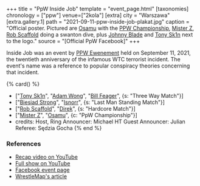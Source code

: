 +++
title = "PpW Inside Job"
template = "event_page.html"
[taxonomies]
chronology = ["ppw"]
venue=["2kola"]
[extra]
city = "Warszawa"
[extra.gallery.1]
path = "2021-09-11-ppw-inside-job-plakat.jpg"
caption = "Official poster. Pictured are [Osamu](@/w/osamu.md) with the [PPW Championship](@/c/ppw-championship.md), [Mister Z](@/w/mister-z.md), [Rob Scaffold](@/w/rob-scaffold.md) doing a swanton dive, plus [Johnny Blade](@/w/johnny-blade.md) and [Tony Sk1n](@/w/tony-sk1n.md) next to the logo."
source = "[Official PpW Facebook]"
+++

Inside Job was an event by [PPW Ewenement](@/o/ppw.md) held on September 11, 2021, the twentieth anniversary of the infamous WTC terrorist incident. The event's name was a reference to popular conspiracy theories concerning that incident.

{% card() %}
- ["[Tony Sk1n](@/w/tony-sk1n.md)", "[Adam Wong](@/w/adam-wong.md)", "[Bill Feager](@/w/feager.md)",
  {s: "Three Way Match"}]
- ["[Biesiad Strong](@/w/biesiad.md)", "[Isnorr](@/w/isnorr.md)", {s: "Last Man Standing
      Match"}]
- ["[Rob Scaffold](@/w/rob-scaffold.md)", "[Direk](@/w/direk.md)", {s: "Hardcore Match"}]
- ["[Mister Z](@/w/mister-z.md)", "[Osamu](@/w/osamu.md)", {c: "PpW Championship"}]
- credits:
    Host, Ring Announcer: Michael HT
    Guest Announcer: Julian
    Referee: Sędzia Gocha
{% end %}

### References

* [Recap video on YouTube](https://www.youtube.com/watch?v=HPaT6sWDnfM)
* [Full show on YouTube](https://www.youtube.com/watch?v=_PXqj9uuZLg)
* [Facebook event page](https://www.facebook.com/events/548066229675271/)
* [WrestleMap's article](https://www.wrestlemap.com/news/7oo8taw1btavbz38pvzubzazrvz6re)
